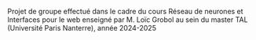 Projet de groupe effectué dans le cadre du cours Réseau de neurones et Interfaces pour le web enseigné par M. Loïc Grobol au sein du master TAL (Université Paris Nanterre), année 2024-2025
